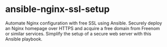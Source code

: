 # ansible-nginx-ssl-setup
Automate Nginx configuration with free SSL using Ansible. Securely deploy an Nginx homepage over HTTPS and acquire a free domain from Freenom or similar services. Simplify the setup of a secure web server with this Ansible playbook.
